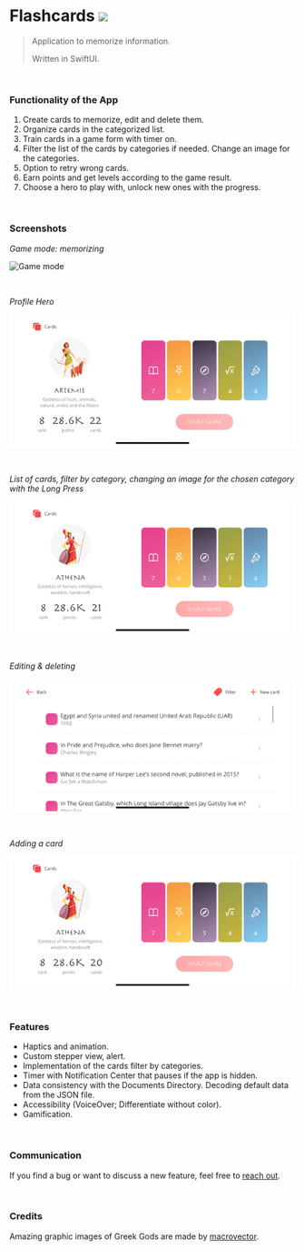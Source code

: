 # Flashcards  <img src="Screenshots/appLogo.png" width="40px" />
>
> Application to memorize information.
>
> Written in SwiftUI. 

<br/>

### Functionality of the App
1. Create cards to memorize, edit and delete them.
2. Organize cards in the categorized list.
3. Train cards in a game form with timer on.
4. Filter the list of the cards by categories if needed. Change an image for the categories.
5. Option to retry wrong cards.
6. Earn points and get levels according to the game result.
7. Choose a hero to play with, unlock new ones with the progress.

<br/>

### Screenshots

*Game mode: memorizing*

![Game mode](Screenshots/GameMode2.gif)

<br/>

*Profile Hero*

![Profile](Screenshots/ProfileHero.gif)

<br/>

*List of cards, filter by category, changing an image for the chosen category with the Long Press*

![List of cards, filter](Screenshots/FilterCards2.gif)

<br/>


*Editing & deleting*

![Time out](Screenshots/EditDeleteCard.gif)

<br/>

*Adding a card*

![Add card](Screenshots/AddingCard2.gif)

<br/>

### Features
- Haptics and animation.
- Custom stepper view, alert.
- Implementation of the cards filter by categories.
- Timer with Notification Center that pauses if the app is hidden.
- Data consistency with the Documents Directory. Decoding default data from the JSON file.
- Accessibility (VoiceOver; Differentiate without color).
- Gamification.

<br/>

### Communication
If you find a bug or want to discuss a new feature, feel free to [reach out](mailto:Valerika.Hello@gmail.com).

<br/>

### Credits

Amazing graphic images of Greek Gods are made by [macrovector](https://www.freepik.com/macrovector).
